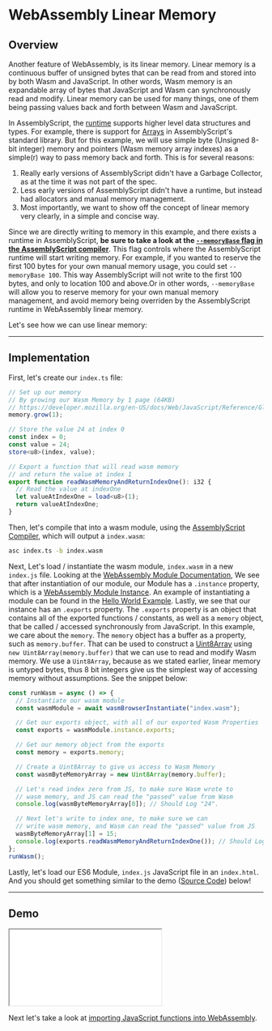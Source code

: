 # WebAssembly Linear Memory

## Overview

Another feature of WebAssembly, is its linear memory. Linear memory is a continuous buffer of unsigned bytes that can be read from and stored into by both Wasm and JavaScript. In other words, Wasm memory is an expandable array of bytes that JavaScript and Wasm can synchronously read and modify. Linear memory can be used for many things, one of them being passing values back and forth between Wasm and JavaScript.

In AssemblyScript, the [runtime](https://docs.assemblyscript.org/details/runtime) supports higher level data structures and types. For example, there is support for [Arrays](https://docs.assemblyscript.org/standard-library/array) in AssemblyScript's standard library. But for this example, we will use simple byte (Unsigned 8-bit integer) memory and pointers (Wasm memory array indexes) as a simple(r) way to pass memory back and forth. This is for several reasons:

1. Really early versions of AssemblyScript didn't have a Garbage Collector, as at the time it was not part of the spec.
2. Less early versions of AssemblyScript didn't have a runtime, but instead had allocators and manual memory management.
3. Most importantly, we want to show off the concept of linear memory very clearly, in a simple and concise way.

Since we are directly writing to memory in this example, and there exists a runtime in AssemblyScript, **be sure to take a look at the [`--memoryBase` flag in the AssemblyScript compiler](https://docs.assemblyscript.org/details/compiler)**. This flag controls where the AssemblyScript runtime will start writing memory. For example, if you wanted to reserve the first 100 bytes for your own manual memory usage, you could set `--memoryBase 100`. This way AssemblyScript will not write to the first 100 bytes, and only to location 100 and above.Or in other words, `--memoryBase` will allow you to reserve memory for your own manual memory management, and avoid memory being overriden by the AssemblyScript runtime in WebAssembly linear memory.

Let's see how we can use linear memory:

---

## Implementation

First, let's create our `index.ts` file:

```typescript
// Set up our memory
// By growing our Wasm Memory by 1 page (64KB)
// https://developer.mozilla.org/en-US/docs/Web/JavaScript/Reference/Global_Objects/WebAssembly/Memory#Examples
memory.grow(1);

// Store the value 24 at index 0
const index = 0;
const value = 24;
store<u8>(index, value);

// Export a function that will read wasm memory
// and return the value at index 1
export function readWasmMemoryAndReturnIndexOne(): i32 {
  // Read the value at indexOne
  let valueAtIndexOne = load<u8>(1);
  return valueAtIndexOne;
}
```

Then, let's compile that into a wasm module, using the [AssemblyScript Compiler](https://docs.assemblyscript.org/details/compiler), which will output a `index.wasm`:

```bash
asc index.ts -b index.wasm
```

Next, Let's load / instantiate the wasm module, `index.wasm` in a new `index.js` file. Looking at the [WebAssembly Module Documentation](https://developer.mozilla.org/en-US/docs/Web/JavaScript/Reference/Global_objects/WebAssembly/Module), We see that after instantiation of our module, our Module has a `.instance` property, which is a [WebAssembly Module Instance](https://developer.mozilla.org/en-US/docs/Web/JavaScript/Reference/Global_objects/WebAssembly/Instance). An example of instantiating a module can be found in the [Hello World Example](/example-redirect?exampleName=hello-world). Lastly, we see that our instance has an `.exports` property. The `.exports` property is an object that contains all of the exported functions / constants, as well as a `memory` object, that be called / accessed synchronously from JavaScript. In this example, we care about the `memory`. The `memory` object has a buffer as a property, such as `memory.buffer`. That can be used to construct a [Uint8Array](https://developer.mozilla.org/en-US/docs/Web/JavaScript/Reference/Global_Objects/Uint8Array) using `new Uint8Array(memory.buffer)` that we can use to read and modify Wasm memory. We use a `Uint8Array`, because as we stated earlier, linear memory is untyped bytes, thus 8 bit integers give us the simplest way of accessing memory without assumptions. See the snippet below:

```javascript
const runWasm = async () => {
  // Instantiate our wasm module
  const wasmModule = await wasmBrowserInstantiate("index.wasm");

  // Get our exports object, with all of our exported Wasm Properties
  const exports = wasmModule.instance.exports;

  // Get our memory object from the exports
  const memory = exports.memory;

  // Create a Uint8Array to give us access to Wasm Memory
  const wasmByteMemoryArray = new Uint8Array(memory.buffer);

  // Let's read index zero from JS, to make sure Wasm wrote to
  // wasm memory, and JS can read the "passed" value from Wasm
  console.log(wasmByteMemoryArray[0]); // Should Log "24".

  // Next let's write to index one, to make sure we can
  // write wasm memory, and Wasm can read the "passed" value from JS
  wasmByteMemoryArray[1] = 15;
  console.log(exports.readWasmMemoryAndReturnIndexOne()); // Should Log "15"
};
runWasm();
```

Lastly, let's load our ES6 Module, `index.js` JavaScript file in an `index.html`. And you should get something similar to the demo ([Source Code](/source-redirect?path=examples/webassembly-linear-memory/demo/assemblyscript)) below!

---

## Demo

<iframe title="AssemblyScript Demo" src="/demo-redirect?example-name=webassembly-linear-memory"></iframe>

Next let's take a look at [importing JavaScript functions into WebAssembly](/example-redirect?exampleName=importing-javascript-functions-into-webassembly).
